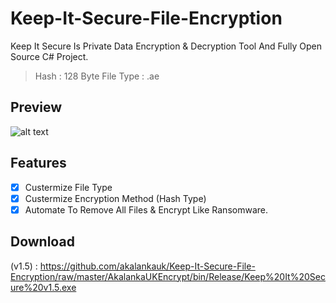 # Keep-It-Secure-File-Encryption
Keep It Secure Is Private Data Encryption &amp; Decryption Tool And Fully Open Source C# Project.

> Hash : 128 Byte
> File Type : .ae

## Preview 
![alt text](https://i.imgur.com/UTJrAlY.png)

## Features
- [x] Custermize File Type
- [x] Custermize Encryption Method (Hash Type)
- [x] Automate To Remove All Files & Encrypt Like Ransomware.

## Download 
(v1.5) : https://github.com/akalankauk/Keep-It-Secure-File-Encryption/raw/master/AkalankaUKEncrypt/bin/Release/Keep%20It%20Secure%20v1.5.exe

